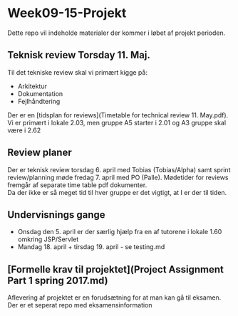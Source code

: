 # Week09-15-Projekt	
Dette repo vil indeholde materialer der kommer i løbet af projekt perioden.

## Teknisk review Torsday 11. Maj.

Til det tekniske review skal vi primært kigge på:

- Arkitektur
- Dokumentation
- Fejlhåndtering


Der er en [tidsplan for reviews](Timetable for technical review 11. May.pdf). Vi er primært i lokale 2.03, men gruppe A5 starter i 2.01 og A3 gruppe skal være i 2.62

## Review planer
Der er teknisk review torsdag 6. april med Tobias (Tobias/Alpha) samt sprint review/planning møde fredag 7. april med PO (Palle).
Mødetider for reviews fremgår af separate time table pdf dokumenter.   
Da der ikke er så meget tid til hver gruppe er det vigtigt, at I er der til tiden.

## Undervisnings gange
- Onsdag den 5. april er der særlig hjælp fra en af tutorene i lokale 1.60 omkring JSP/Servlet
- Mandag 18. april + tirsdag 19. april - se testing.md

## [Formelle krav til projektet](Project Assignment Part 1 spring 2017.md)
Aflevering af projektet er en forudsætning for at man kan gå til eksamen. Der er et seperat repo med eksamensinformation
